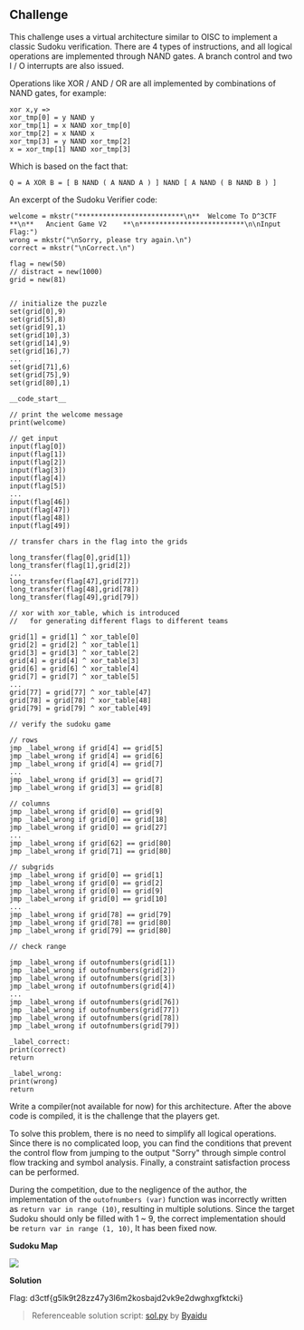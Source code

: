 ## Challenge 

This challenge uses a virtual architecture similar to OISC to implement a classic Sudoku verification. There are 4 types of instructions, and all logical operations are implemented through NAND gates. A branch control and two I / O interrupts are also issued.

Operations like XOR / AND / OR are all implemented by combinations of NAND gates, for example:

```
xor x,y =>
xor_tmp[0] = y NAND y
xor_tmp[1] = x NAND xor_tmp[0]
xor_tmp[2] = x NAND x
xor_tmp[3] = y NAND xor_tmp[2]
x = xor_tmp[1] NAND xor_tmp[3]
```

Which is based on the fact that:

```
Q = A XOR B = [ B NAND ( A NAND A ) ] NAND [ A NAND ( B NAND B ) ]
```

An excerpt of the Sudoku Verifier code:

```
welcome = mkstr("**************************\n**  Welcome To D^3CTF   **\n**   Ancient Game V2    **\n**************************\n\nInput Flag:")
wrong = mkstr("\nSorry, please try again.\n")
correct = mkstr("\nCorrect.\n")

flag = new(50)
// distract = new(1000)
grid = new(81)


// initialize the puzzle
set(grid[0],9)
set(grid[5],8)
set(grid[9],1)
set(grid[10],3)
set(grid[14],9)
set(grid[16],7)
...
set(grid[71],6)
set(grid[75],9)
set(grid[80],1)

__code_start__

// print the welcome message
print(welcome)

// get input
input(flag[0])
input(flag[1])
input(flag[2])
input(flag[3])
input(flag[4])
input(flag[5])
...
input(flag[46])
input(flag[47])
input(flag[48])
input(flag[49])

// transfer chars in the flag into the grids

long_transfer(flag[0],grid[1])
long_transfer(flag[1],grid[2])
...
long_transfer(flag[47],grid[77])
long_transfer(flag[48],grid[78])
long_transfer(flag[49],grid[79])

// xor with xor_table, which is introduced 
//   for generating different flags to different teams

grid[1] = grid[1] ^ xor_table[0]
grid[2] = grid[2] ^ xor_table[1]
grid[3] = grid[3] ^ xor_table[2]
grid[4] = grid[4] ^ xor_table[3]
grid[6] = grid[6] ^ xor_table[4]
grid[7] = grid[7] ^ xor_table[5]
...
grid[77] = grid[77] ^ xor_table[47]
grid[78] = grid[78] ^ xor_table[48]
grid[79] = grid[79] ^ xor_table[49]

// verify the sudoku game

// rows
jmp _label_wrong if grid[4] == grid[5]
jmp _label_wrong if grid[4] == grid[6]
jmp _label_wrong if grid[4] == grid[7]
...
jmp _label_wrong if grid[3] == grid[7]
jmp _label_wrong if grid[3] == grid[8]

// columns
jmp _label_wrong if grid[0] == grid[9]
jmp _label_wrong if grid[0] == grid[18]
jmp _label_wrong if grid[0] == grid[27]
...
jmp _label_wrong if grid[62] == grid[80]
jmp _label_wrong if grid[71] == grid[80]

// subgrids
jmp _label_wrong if grid[0] == grid[1]
jmp _label_wrong if grid[0] == grid[2]
jmp _label_wrong if grid[0] == grid[9]
jmp _label_wrong if grid[0] == grid[10]
...
jmp _label_wrong if grid[78] == grid[79]
jmp _label_wrong if grid[78] == grid[80]
jmp _label_wrong if grid[79] == grid[80]

// check range

jmp _label_wrong if outofnumbers(grid[1])
jmp _label_wrong if outofnumbers(grid[2])
jmp _label_wrong if outofnumbers(grid[3])
jmp _label_wrong if outofnumbers(grid[4])
...
jmp _label_wrong if outofnumbers(grid[76])
jmp _label_wrong if outofnumbers(grid[77])
jmp _label_wrong if outofnumbers(grid[78])
jmp _label_wrong if outofnumbers(grid[79])

_label_correct:
print(correct)
return

_label_wrong:
print(wrong)
return
```

Write a compiler(not available for now) for this architecture. After the above code is compiled, it is the challenge that the players get.

To solve this problem, there is no need to simplify all logical operations. Since there is no complicated loop, you can find the conditions that prevent the control flow from jumping to the output "Sorry" through simple control flow tracking and symbol analysis. Finally, a constraint satisfaction process can be performed.

During the competition, due to the negligence of the author, the implementation of the `outofnumbers (var)` function was incorrectly written as `return var in range (10)`, resulting in multiple solutions. Since the target Sudoku should only be filled with 1 ~ 9, the correct implementation should be `return var in range (1, 10)`, It has been fixed now.

**Sudoku Map**

![](https://i.imgur.com/PrzmyEu.png)

**Solution**

Flag: d3ctf{g5lk9t28zz47y3l6m2kosbajd2vk9e2dwghxgfktcki}

> Referenceable solution script: [sol.py](https://github.com/0h2o/D3CTF_Rev/blob/master/AncientGameV2/sol.py) by [Byaidu](https://github.com/byaidu)

